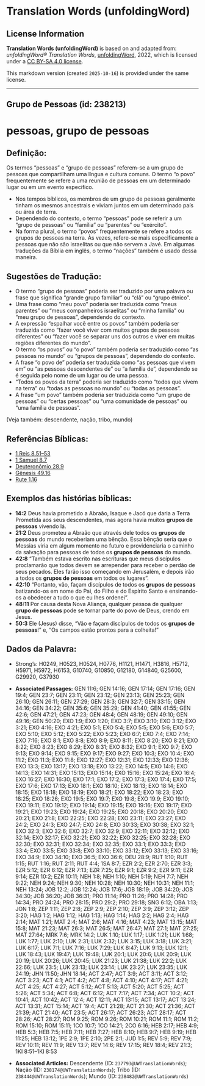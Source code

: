 # Translation Words (unfoldingWord)

## License Information

**Translation Words (unfoldingWord)** is based on and adapted from: _unfoldingWord® Translation Words_, [unfoldingWord](https://unfoldingword.org/utw), 2022, which is licensed under a [CC BY-SA 4.0 license](https://creativecommons.org/licenses/by-sa/4.0/legalcode.en).

This markdown version (created `2025-10-16`) is provided under the same license.



--------------------------------

## Grupo de Pessoas (id: 238213)

pessoas, grupo de pessoas
=========================

Definição:
----------

Os termos “pessoas” e “grupo de pessoas” referem\-se a um grupo de pessoas que compartilham uma língua e cultura comuns. O termo “o povo” frequentemente se refere a uma reunião de pessoas em um determinado lugar ou em um evento específico.

* Nos tempos bíblicos, os membros de um grupo de pessoas geralmente tinham os mesmos ancestrais e viviam juntos em um determinado país ou área de terra.
* Dependendo do contexto, o termo “pessoas” pode se referir a um “grupo de pessoas” ou “família” ou “parentes” ou “exército”.
* Na forma plural, o termo “povos” frequentemente se refere a todos os grupos de pessoas na terra. Às vezes, refere\-se mais especificamente a pessoas que não são israelitas ou que não servem a Javé. Em algumas traduções da Bíblia em inglês, o termo “nações” também é usado dessa maneira.

Sugestões de Tradução:
----------------------

* O termo “grupo de pessoas” poderia ser traduzido por uma palavra ou frase que significa “grande grupo familiar” ou “clã” ou “grupo étnico”.
* Uma frase como “meu povo” poderia ser traduzida como “meus parentes” ou “meus companheiros israelitas” ou “minha família” ou “meu grupo de pessoas”, dependendo do contexto.
* A expressão “espalhar você entre os povos” também poderia ser traduzida como “fazer você viver com muitos grupos de pessoas diferentes” ou “fazer você se separar uns dos outros e viver em muitas regiões diferentes do mundo”.
* O termo “os povos” ou “o povo” também poderia ser traduzido como “as pessoas no mundo” ou “grupos de pessoas”, dependendo do contexto.
* A frase “o povo de” poderia ser traduzida como “as pessoas que vivem em” ou “as pessoas descendentes de” ou “a família de”, dependendo se é seguida pelo nome de um lugar ou de uma pessoa.
* “Todos os povos da terra” poderia ser traduzido como “todos que vivem na terra” ou “todas as pessoas no mundo” ou “todas as pessoas”.
* A frase “um povo” também poderia ser traduzida como “um grupo de pessoas” ou “certas pessoas” ou “uma comunidade de pessoas” ou “uma família de pessoas”.

(Veja também: descendente, nação, tribo, mundo)

Referências Bíblicas:
---------------------

* [1 Reis 8\.51–53](https://ref.ly/1Kgs8:51-1Kgs8:53)
* [1 Samuel 8\.7](https://ref.ly/1Sam8:7)
* [Deuteronômio 28\.9](https://ref.ly/Deut28:9)
* [Gênesis 49\.16](https://ref.ly/Gen49:16)
* [Rute 1\.16](https://ref.ly/Ruth1:16)

Exemplos das histórias bíblicas:
--------------------------------

* **14:2** Deus havia prometido a Abraão, Isaque e Jacó que daria a Terra Prometida aos seus descendentes, mas agora havia muitos **grupos de pessoas** vivendo lá.
* **21:2** Deus prometeu a Abraão que através dele todos os **grupos de pessoas** do mundo receberiam uma bênção. Essa bênção seria que o Messias viria em algum momento no futuro e providenciaria o caminho da salvação para pessoas de todos os **grupos de pessoas** do mundo.
* **42:8** “Também estava escrito nas escrituras que meus discípulos proclamarão que todos devem se arrepender para receber o perdão de seus pecados. Eles farão isso começando em Jerusalém, e depois irão a todos os **grupos de pessoas** em todos os lugares”.
* **42:10** “Portanto, vão, façam discípulos de todos os **grupos de pessoas** batizando\-os em nome do Pai, do Filho e do Espírito Santo e ensinando\-os a obedecer a tudo o que eu lhes ordenei”.
* **48:11** Por causa desta Nova Aliança, qualquer pessoa de qualquer **grupo de pessoas** pode se tornar parte do povo de Deus, crendo em Jesus.
* **50:3** Ele (Jesus) disse, “Vão e façam discípulos de todos os **grupos de pessoas**!” e, “Os campos estão prontos para a colheita!”

Dados da Palavra:
-----------------

* Strong’s: H0249, H0523, H0524, H0776, H1121, H1471, H3816, H5712, H5971, H5972, H6153, G10740, G10850, G12180, G14840, G25600, G29920, G37930

* **Associated Passages:** GEN 11:6; GEN 14:16; GEN 17:14; GEN 17:16; GEN 19:4; GEN 23:7; GEN 23:11; GEN 23:12; GEN 23:13; GEN 25:23; GEN 26:10; GEN 26:11; GEN 27:29; GEN 28:3; GEN 32:7; GEN 33:15; GEN 34:16; GEN 34:22; GEN 35:6; GEN 35:29; GEN 41:40; GEN 41:55; GEN 42:6; GEN 47:21; GEN 47:23; GEN 48:4; GEN 48:19; GEN 49:10; GEN 49:16; GEN 50:20; EXO 1:9; EXO 1:20; EXO 3:7; EXO 3:10; EXO 3:12; EXO 3:21; EXO 4:16; EXO 4:21; EXO 5:1; EXO 5:4; EXO 5:5; EXO 5:6; EXO 5:7; EXO 5:10; EXO 5:12; EXO 5:22; EXO 5:23; EXO 6:7; EXO 7:4; EXO 7:14; EXO 7:16; EXO 8:1; EXO 8:8; EXO 8:9; EXO 8:11; EXO 8:20; EXO 8:21; EXO 8:22; EXO 8:23; EXO 8:29; EXO 8:31; EXO 8:32; EXO 9:1; EXO 9:7; EXO 9:13; EXO 9:14; EXO 9:15; EXO 9:17; EXO 9:27; EXO 10:3; EXO 10:4; EXO 11:2; EXO 11:3; EXO 11:8; EXO 12:27; EXO 12:31; EXO 12:33; EXO 12:36; EXO 13:3; EXO 13:17; EXO 13:18; EXO 13:22; EXO 14:5; EXO 14:6; EXO 14:13; EXO 14:31; EXO 15:13; EXO 15:14; EXO 15:16; EXO 15:24; EXO 16:4; EXO 16:27; EXO 16:30; EXO 17:1; EXO 17:2; EXO 17:3; EXO 17:4; EXO 17:5; EXO 17:6; EXO 17:13; EXO 18:1; EXO 18:10; EXO 18:13; EXO 18:14; EXO 18:15; EXO 18:18; EXO 18:19; EXO 18:21; EXO 18:22; EXO 18:23; EXO 18:25; EXO 18:26; EXO 19:5; EXO 19:7; EXO 19:8; EXO 19:9; EXO 19:10; EXO 19:11; EXO 19:12; EXO 19:14; EXO 19:15; EXO 19:16; EXO 19:17; EXO 19:21; EXO 19:23; EXO 19:24; EXO 19:25; EXO 20:18; EXO 20:20; EXO 20:21; EXO 21:8; EXO 22:25; EXO 22:28; EXO 23:11; EXO 23:27; EXO 24:2; EXO 24:3; EXO 24:7; EXO 24:8; EXO 30:33; EXO 30:38; EXO 32:1; EXO 32:3; EXO 32:6; EXO 32:7; EXO 32:9; EXO 32:11; EXO 32:12; EXO 32:14; EXO 32:17; EXO 32:21; EXO 32:22; EXO 32:25; EXO 32:28; EXO 32:30; EXO 32:31; EXO 32:34; EXO 32:35; EXO 33:1; EXO 33:3; EXO 33:4; EXO 33:5; EXO 33:8; EXO 33:10; EXO 33:12; EXO 33:13; EXO 33:16; EXO 34:9; EXO 34:10; EXO 36:5; EXO 36:6; DEU 28:9; RUT 1:10; RUT 1:15; RUT 1:16; RUT 2:11; RUT 4:4; 1SA 8:7; EZR 2:2; EZR 2:70; EZR 3:3; EZR 5:12; EZR 6:12; EZR 7:13; EZR 7:25; EZR 9:1; EZR 9:2; EZR 9:11; EZR 9:14; EZR 10:2; EZR 10:11; NEH 1:8; NEH 1:10; NEH 5:19; NEH 7:7; NEH 9:22; NEH 9:24; NEH 9:30; NEH 10:28; NEH 10:30; NEH 10:31; NEH 11:1; NEH 13:24; JOB 12:2; JOB 12:24; JOB 17:6; JOB 18:19; JOB 34:20; JOB 34:30; JOB 36:20; JOB 36:31; PRO 11:14; PRO 11:26; PRO 14:28; PRO 14:34; PRO 24:24; PRO 28:15; PRO 29:2; PRO 29:18; SNG 6:12; OBA 1:13; JON 1:8; ZEP 1:11; ZEP 2:8; ZEP 2:9; ZEP 2:10; ZEP 3:9; ZEP 3:12; ZEP 3:20; HAG 1:2; HAG 1:12; HAG 1:13; HAG 1:14; HAG 2:2; HAG 2:4; HAG 2:14; MAT 1:21; MAT 2:4; MAT 2:6; MAT 4:16; MAT 4:23; MAT 13:15; MAT 15:8; MAT 21:23; MAT 26:3; MAT 26:5; MAT 26:47; MAT 27:1; MAT 27:25; MAT 27:64; MRK 7:6; MRK 14:2; LUK 1:10; LUK 1:17; LUK 1:21; LUK 1:68; LUK 1:77; LUK 2:10; LUK 2:31; LUK 2:32; LUK 3:15; LUK 3:18; LUK 3:21; LUK 6:17; LUK 7:1; LUK 7:16; LUK 7:29; LUK 8:47; LUK 9:13; LUK 12:1; LUK 18:43; LUK 19:47; LUK 19:48; LUK 20:1; LUK 20:6; LUK 20:9; LUK 20:19; LUK 20:26; LUK 20:45; LUK 21:23; LUK 21:38; LUK 22:2; LUK 22:66; LUK 23:5; LUK 23:13; LUK 23:14; LUK 23:27; LUK 23:35; LUK 24:19; JHN 11:50; JHN 18:14; ACT 2:47; ACT 3:9; ACT 3:11; ACT 3:12; ACT 3:23; ACT 4:1; ACT 4:2; ACT 4:8; ACT 4:10; ACT 4:17; ACT 4:21; ACT 4:25; ACT 4:27; ACT 5:12; ACT 5:13; ACT 5:20; ACT 5:25; ACT 5:26; ACT 5:34; ACT 6:8; ACT 6:12; ACT 7:17; ACT 7:34; ACT 10:2; ACT 10:41; ACT 10:42; ACT 12:4; ACT 12:11; ACT 13:15; ACT 13:17; ACT 13:24; ACT 13:31; ACT 15:14; ACT 19:4; ACT 21:28; ACT 21:30; ACT 21:36; ACT 21:39; ACT 21:40; ACT 23:5; ACT 26:17; ACT 26:23; ACT 28:17; ACT 28:26; ACT 28:27; ROM 9:25; ROM 9:26; ROM 10:21; ROM 11:1; ROM 11:2; ROM 15:10; ROM 15:11; 1CO 10:7; 1CO 14:21; 2CO 6:16; HEB 2:17; HEB 4:9; HEB 5:3; HEB 7:5; HEB 7:11; HEB 7:27; HEB 8:10; HEB 9:7; HEB 9:19; HEB 11:25; HEB 13:12; 1PE 2:9; 1PE 2:10; 2PE 2:1; JUD 1:5; REV 5:9; REV 7:9; REV 10:11; REV 11:9; REV 13:7; REV 14:6; REV 17:15; REV 18:4; REV 21:3; 1KI 8:51–1KI 8:53
* **Associated Articles:** Descendente (ID: `237793@UWTranslationWords`); Nação (ID: `238174@UWTranslationWords`); Tribo (ID: `238444@UWTranslationWords`); Mundo (ID: `238482@UWTranslationWords`)

